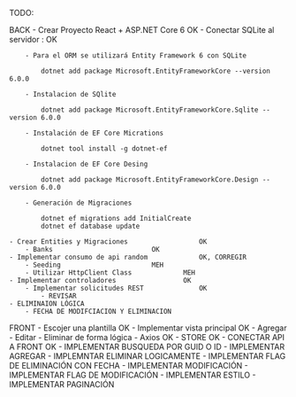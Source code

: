 TODO: 

BACK
	- Crear Proyecto React + ASP.NET Core 6				OK
	- Conectar SQLite al servidor :					OK

		- Para el ORM se utilizará Entity Framework 6 con SQLite
	
			dotnet add package Microsoft.EntityFrameworkCore --version 6.0.0

		- Instalacion de SQlite
	
			dotnet add package Microsoft.EntityFrameworkCore.Sqlite --version 6.0.0
	
		- Instalación de EF Core Micrations
	
			dotnet tool install -g dotnet-ef
	
		- Instalacion de EF Core Desing
	
			dotnet add package Microsoft.EntityFrameworkCore.Design --version 6.0.0

		- Generación de Migraciones

			dotnet ef migrations add InitialCreate
			dotnet ef database update

	- Crear Entities y Migraciones					OK
		- Banks							OK
	- Implementar consumo de api random				OK, CORREGIR
		- Seeding						MEH
		- Utilizar HttpClient Class				MEH
	- Implementar controladores					OK	
		- Implementar solicitudes REST				OK
			- REVISAR
	- ELIMINAION LÓGICA
		- FECHA DE MODIFCIACION Y ELIMINACION

FRONT
	- Escojer una plantilla 					OK
	- Implementar vista principal					OK
			- Agregar
			- Editar
			- Eliminar de forma lógica
	- Axios									OK
	- STORE								OK
	- CONECTAR API A FRONT						OK
	- IMPLEMENTAR BUSQUEDA POR GUID O ID
	- IMPLEMENTAR AGREGAR
	- IMPLEMNTAR ELIMINAR LOGICAMENTE
		- IMPLEMENTAR FLAG DE ELIMINACIÓN CON FECHA
	- IMPLEMENTAR MODIFICACIÓN
		- IMPLEMENTAR FLAG DE MODIFICACIÓN
	- IMPLEMENTAR ESTILO
	- IMPLEMENTAR PAGINACIÓN


	